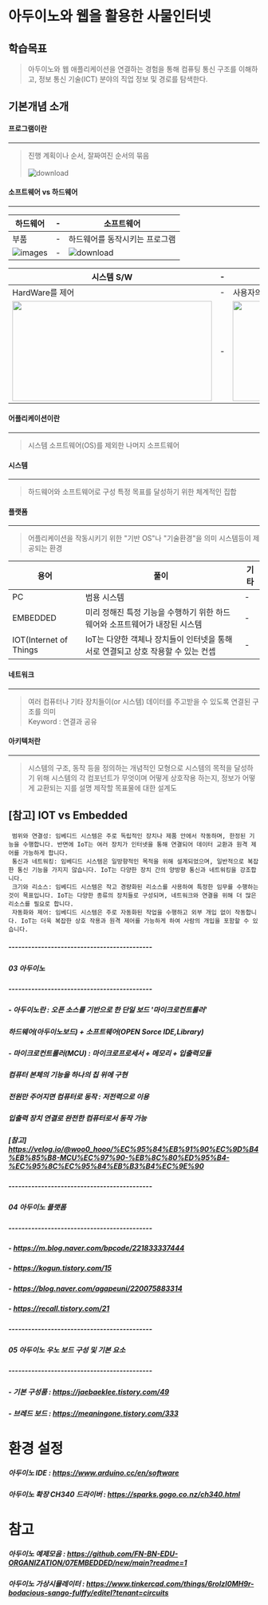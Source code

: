 # 아두이노와 웹을 활용한 사물인터넷

학습목표
---
> 아두이노와 웹 애플리케이션을 연결하는 경험을 통해 컴퓨팅 통신 구조를 이해하고, 정보 통신 기술(ICT) 분야의 직업 정보 및 경로를 탐색한다.


기본개념 소개
---
#### 프로그램이란
---
> 진행 계획이나 순서, 잘짜여진 순서의 묶음 <br><br>
![download](https://github.com/MY-ALL-LECTURE/DREAM-LOAD/assets/84259104/26c11d1a-ab75-47dd-9880-fd56e14a9911)

#### 소프트웨어 vs 하드웨어
---
|하드웨어|-|소프트웨어|
|-|-|-|
|부품|-|하드웨어를 동작시키는 프로그램|
|![images](https://github.com/MY-ALL-LECTURE/DREAM-LOAD/assets/84259104/f6c18eac-bea5-4b57-9c43-bc2cb5cf7f6d)|-|![download](https://github.com/MY-ALL-LECTURE/DREAM-LOAD/assets/84259104/b0579c54-d1fc-4ec3-b6bb-ed8c3deaa048)|


|시스템 S/W|-|APPLICATION|
|-|-|-|
|HardWare를 제어|-|사용자의목적달성|
|<img src="https://github.com/MY-ALL-LECTURE/PYTHON/assets/84259104/8e2cd21c-fe96-49b6-8c94-0cd05c73a26c" width="400px" height="200px" />|-|<img src="https://github.com/MY-ALL-LECTURE/PYTHON/assets/84259104/e5a2f3ad-2074-43dd-ab30-ef395a0b4e0a" width="400px" height="200px" /> |


#### 어플리케이션이란
---
> 시스템 소프트웨어(OS)를 제외한 나머지 소프트웨어

#### 시스템
---
> 하드웨어와 소프트웨어로 구성
> 특정 목표를 달성하기 위한 체계적인 집합

#### 플랫폼
---
> 어플리케이션을 작동시키기 위한 "기반 OS"나 "기술환경"을 의미
> 시스템등이 제공되는 환경

|용어|풀이|기타|
|-|-|-|
|PC|범용 시스템|-|
|EMBEDDED|미리 정해진 특정 기능을 수행하기 위한 하드웨어와 소프트웨어가 내장된 시스템|-|
|IOT(Internet of Things|IoT는 다양한 객체나 장치들이 인터넷을 통해 서로 연결되고 상호 작용할 수 있는 컨셉|-|

#### 네트워크
---
> 여러 컴퓨터나 기타 장치들이(or 시스템) 데이터를 주고받을 수 있도록 연결된 구조를 의미<br>
> Keyword : 연결과 공유<br>

#### 아키텍처란
---
> 시스템의 구조, 동작 등을 정의하는 개념적인 모형으로 시스템의 목적을 달성하기 위해 시스템의 각 컴포넌트가 무엇이며 어떻게 상호작용 하는지, 정보가 어떻게 교환되는 지를 설명
> 제작할 목표물에 대한 설계도


[참고] IOT vs Embedded 
---
```
 범위와 연결성: 임베디드 시스템은 주로 독립적인 장치나 제품 안에서 작동하며, 한정된 기능을 수행합니다. 반면에 IoT는 여러 장치가 인터넷을 통해 연결되어 데이터 교환과 원격 제어를 가능하게 합니다.
 통신과 네트워킹: 임베디드 시스템은 일방향적인 목적을 위해 설계되었으며, 일반적으로 복잡한 통신 기능을 가지지 않습니다. IoT는 다양한 장치 간의 양방향 통신과 네트워킹을 강조합니다.
 크기와 리소스: 임베디드 시스템은 작고 경량화된 리소스를 사용하여 특정한 임무를 수행하는 것이 목표입니다. IoT는 다양한 종류의 장치들로 구성되며, 네트워크와 연결을 위해 더 많은 리소스를 필요로 합니다.
 자동화와 제어: 임베디드 시스템은 주로 자동화된 작업을 수행하고 외부 개입 없이 작동합니다. IoT는 더욱 복잡한 상호 작용과 원격 제어를 가능하게 하여 사람의 개입을 포함할 수 있습니다.
```

##### --------------------------------------------
##### 03 아두이노
##### --------------------------------------------
##### - 아두이노란		:	오픈 소스를 기반으로 한 단일 보드 '마이크로컨트롤러'
#####  			            하드웨어(아두이노보드) + 소프트웨어(OPEN Sorce IDE,Library)
##### - 마이크로컨트롤러(MCU)	: 	마이크로프로세서 + 메모리  + 입출력모듈
##### 				컴퓨터 본체의 기능을 하나의 칩 위에 구현
##### 				전원만 주어지면 컴퓨터로 동작 : 저전력으로 이용
##### 				입출력 장치 연결로 완전한 컴퓨터로서 동작 가능
##### 				[참고]	https://velog.io/@woo0_hooo/%EC%95%84%EB%91%90%EC%9D%B4%EB%85%B8-MCU%EC%97%90-%EB%8C%80%ED%95%B4-%EC%95%8C%EC%95%84%EB%B3%B4%EC%9E%90	

##### --------------------------------------------
##### 04 아두이노 플랫폼
##### --------------------------------------------
##### - https://m.blog.naver.com/bpcode/221833337444
##### - https://kogun.tistory.com/15
##### - https://blog.naver.com/agapeuni/220075883314
##### - https://recall.tistory.com/21

##### --------------------------------------------
##### 05 아두이노 우노 보드 구성 및 기본 요소
##### --------------------------------------------
##### - 기본 구성품 : https://jaebaeklee.tistory.com/49
##### - 브레드 보드 : https://meaningone.tistory.com/333


# 환경 설정
##### 아두이노 IDE : https://www.arduino.cc/en/software
##### 아두이노 확장 CH340 드라이버 : https://sparks.gogo.co.nz/ch340.html


# 참고
##### 아두이노 예제모음 : https://github.com/FN-BN-EDU-ORGANIZATION/07EMBEDDED/new/main?readme=1
##### 아두이노 가상시뮬레이터 : https://www.tinkercad.com/things/6rolzI0MH9r-bodacious-sango-fulffy/editel?tenant=circuits
